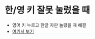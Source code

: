 # 한/영 키 잘못 눌렀을 때
- 영어 키 누르고 한글 자판 눌렀을 때 해결
- <a href="https://esctabcapslock.github.io/wrongko/%ED%95%9C%EC%98%81%EB%B3%80%ED%99%98.html">여기서 보기</a>
